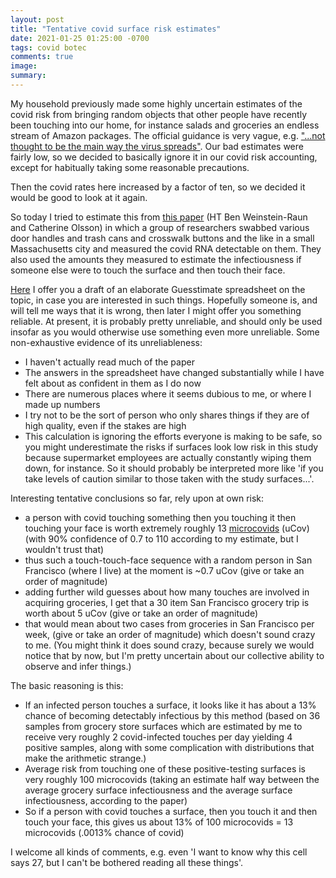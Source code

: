 ```yaml
---
layout: post
title: "Tentative covid surface risk estimates"
date: 2021-01-25 01:25:00 -0700
tags: covid botec
comments: true
image:
summary:
---
```

My household previously made some highly uncertain estimates of the covid risk from bringing random objects that other people have recently been touching into our home, for instance salads and groceries an endless stream of Amazon packages. The official guidance is very vague, e.g. ["...not thought to be the main way the virus spreads"](https://www.cdc.gov/coronavirus/2019-ncov/faq.html). Our bad estimates were fairly low, so we decided to basically ignore it in our covid risk accounting, except for habitually taking some reasonable precautions.

Then the covid rates here increased by a factor of ten, so we decided it would be good to look at it again.

So today I tried to estimate this from [this paper](https://www.medrxiv.org/content/medrxiv/early/2020/11/01/2020.10.27.20220905.full.pdf) (HT Ben Weinstein-Raun and Catherine Olsson) in which a group of researchers swabbed various door handles and trash cans and crosswalk buttons and the like in a small Massachusetts city and measured the covid RNA detectable on them. They also used the amounts they measured to estimate the infectiousness if someone else were to touch the surface and then touch their face.

[Here](https://www.getguesstimate.com/models/17305) I offer you a draft of an elaborate Guesstimate spreadsheet on the topic, in case you are interested in such things.<!--ex--> Hopefully someone is, and will tell me ways that it is wrong, then later I might offer you something reliable. At present, it is probably pretty unreliable, and should only be used insofar as you would otherwise use something even more unreliable. Some non-exhaustive evidence of its unreliableness:
- I haven't actually read much of the paper
- The answers in the spreadsheet have changed substantially while I have felt about as confident in them as I do now
- There are numerous places where it seems dubious to me, or where I made up numbers
- I try not to be the sort of person who only shares things if they are of high quality, even if the stakes are high
- This calculation is ignoring the efforts everyone is making to be safe, so you might underestimate the risks if surfaces look low risk in this study because supermarket employees are actually constantly wiping them down, for instance. So it should probably be interpreted more like 'if you take levels of caution similar to those taken with the study surfaces...'.

Interesting tentative conclusions so far, rely upon at own risk:
- a person with covid touching something then you touching it then touching your face is worth extremely roughly 13 [microcovids](https://www.microcovid.org/?distance=sixFt&duration=136&interaction=oneTime&personCount=20&riskProfile=average&setting=plane&subLocation=US_06075&theirMask=basic&topLocation=US_06&voice=silent&yourMask=n95) (uCov) (with 90% confidence of 0.7 to 110 according to my estimate, but I wouldn't trust that)
- thus such a touch-touch-face sequence with a random person in San Francisco (where I live) at the moment is ~0.7 uCov (give or take an order of magnitude)
- adding further wild guesses about how many touches are involved in acquiring groceries, I get that a 30 item San Francisco grocery trip is worth about 5 uCov (give or take an order of magnitude)
- that would mean about two cases from groceries in San Francisco per week, (give or take an order of magnitude) which doesn't sound crazy to me. (You might think it does sound crazy, because surely we would notice that by now, but I'm pretty uncertain about our collective ability to observe and infer things.)

The basic reasoning is this:
- If an infected person touches a surface, it looks like it has about a 13% chance of becoming detectably infectious by this method (based on 36 samples from grocery store surfaces which are estimated by me to receive very roughly 2 covid-infected touches per day yielding 4 positive samples, along with some complication with distributions that make the arithmetic strange.)
- Average risk from touching one of these positive-testing surfaces is very roughly 100 microcovids (taking an estimate half way between the average grocery surface infectiousness and the average surface infectiousness, according to the paper)
- So if a person with covid touches a surface, then you touch it and then touch your face, this gives us about 13% of 100 microcovids = 13 microcovids (.0013% chance of covid)

I welcome all kinds of comments, e.g. even 'I want to know why this cell says 27, but I can't be bothered reading all these things'.
